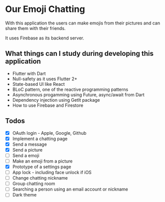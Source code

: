 # Our Emoji Chatting

With this application the users can make emojis from their pictures and can share them with their friends.

It uses Firebase as its backend server.

## What things can I study during developing this application

- Flutter with Dart
- Null-safety as it uses Flutter 2+
- State-based UI like React
- BLoC pattern, one of the reactive programming patterns
- Asynchronous progamming using Future, async/await from Dart
- Dependency injection using GetIt package
- How to use Firebase and Firestore

## Todos

- [x] OAuth login - Apple, Google, Github
- [x] Implement a chatting page
- [x] Send a message
- [x] Send a picture
- [ ] Send a emoji
- [ ] Make an emoji from a picture
- [x] Prototype of a settings page
- [ ] App lock - including face unlock if iOS
- [ ] Change chatting nickname
- [ ] Group chatting room
- [ ] Searching a person using an email account or nickname
- [ ] Dark theme
